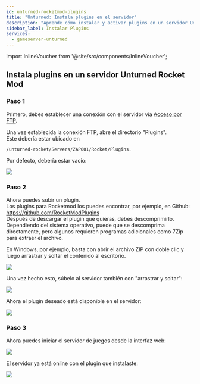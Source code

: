 ```yaml
---
id: unturned-rocketmod-plugins
title: "Unturned: Instala plugins en el servidor"
description: "Aprende cómo instalar y activar plugins en un servidor Unturned Rocket Mod para mejorar la jugabilidad y funcionalidad del servidor → Aprende más ahora"
sidebar_label: Instalar Plugins
services:
  - gameserver-unturned
---
```


import InlineVoucher from '@site/src/components/InlineVoucher';

<InlineVoucher />

## Instala plugins en un servidor Unturned Rocket Mod

### Paso 1
Primero, debes establecer una conexión con el servidor vía [Acceso por FTP](gameserver-ftpaccess.md).

Una vez establecida la conexión FTP, abre el directorio "Plugins".  
Este debería estar ubicado en  
```
/unturned-rocket/Servers/ZAP001/Rocket/Plugins. 
```
Por defecto, debería estar vacío: 

![](https://screensaver01.zap-hosting.com/index.php/s/wYY7jLji9YaNcBp/preview)

### Paso 2

Ahora puedes subir un plugin.  
Los plugins para Rocketmod los puedes encontrar, por ejemplo, en Github: https://github.com/RocketModPlugins  
Después de descargar el plugin que quieras, debes descomprimirlo.  
Dependiendo del sistema operativo, puede que se descomprima directamente, pero algunos requieren programas adicionales como 7Zip para extraer el archivo.

En Windows, por ejemplo, basta con abrir el archivo ZIP con doble clic y luego arrastrar y soltar el contenido al escritorio. 

![](https://screensaver01.zap-hosting.com/index.php/s/qnpy29HySQzJTBL/preview)

Una vez hecho esto, súbelo al servidor también con "arrastrar y soltar":  

![](https://screensaver01.zap-hosting.com/index.php/s/o4ZNQtyosnw5eHo/preview)

Ahora el plugin deseado está disponible en el servidor:

![](https://screensaver01.zap-hosting.com/index.php/s/DYXpnZ2n5ibxW5t/preview)

### Paso 3

Ahora puedes iniciar el servidor de juegos desde la interfaz web: 

![](https://screensaver01.zap-hosting.com/index.php/s/pgyBsYcoXNP7dnL/preview)

El servidor ya está online con el plugin que instalaste: 

![](https://screensaver01.zap-hosting.com/index.php/s/ZZLPBprWoBZfTQ6/preview)


<InlineVoucher />